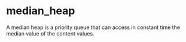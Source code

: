 median_heap
===========

A median heap is a priority queue that can access in constant time the median value of the content values.

